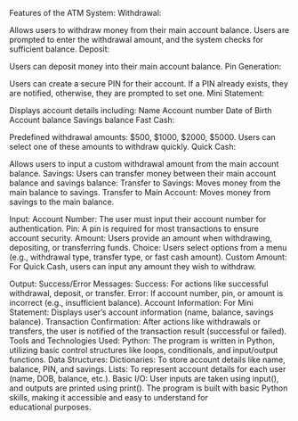 Features of the ATM System:
Withdrawal:

Allows users to withdraw money from their main account balance.
Users are prompted to enter the withdrawal amount, and the system checks for sufficient balance.
Deposit:

Users can deposit money into their main account balance.
Pin Generation:

Users can create a secure PIN for their account.
If a PIN already exists, they are notified, otherwise, they are prompted to set one.
Mini Statement:

Displays account details including:
Name
Account number
Date of Birth
Account balance
Savings balance
Fast Cash:

Predefined withdrawal amounts: $500, $1000, $2000, $5000.
Users can select one of these amounts to withdraw quickly.
Quick Cash:

Allows users to input a custom withdrawal amount from the main account balance.
Savings:
Users can transfer money between their main account balance and savings balance:
Transfer to Savings: Moves money from the main balance to savings.
Transfer to Main Account: Moves money from savings to the main balance.

Input:
Account Number: The user must input their account number for authentication.
Pin: A pin is required for most transactions to ensure account security.
Amount: Users provide an amount when withdrawing, depositing, or transferring funds.
Choice: Users select options from a menu (e.g., withdrawal type, transfer type, or fast cash amount).
Custom Amount: For Quick Cash, users can input any amount they wish to withdraw.

Output:
Success/Error Messages:
Success: For actions like successful withdrawal, deposit, or transfer.
Error: If account number, pin, or amount is incorrect (e.g., insufficient balance).
Account Information:
For Mini Statement: Displays user’s account information (name, balance, savings balance).
Transaction Confirmation:
After actions like withdrawals or transfers, the user is notified of the transaction result (successful or failed).
Tools and Technologies Used:
Python: The program is written in Python, utilizing basic control structures like loops, conditionals, and input/output functions.
Data Structures:
Dictionaries: To store account details like name, balance, PIN, and savings.
Lists: To represent account details for each user (name, DOB, balance, etc.).
Basic I/O: User inputs are taken using input(), and outputs are printed using print().
The program is built with basic Python skills, making it accessible and easy to understand for educational purposes.
